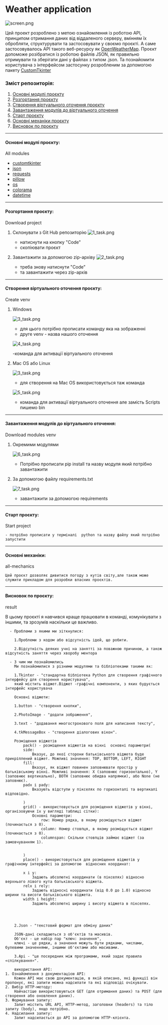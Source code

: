 # Weather application

![screen.png](images/screen.png)

Цей проект розроблено з метою ознайомлення із роботою API, принципом отримання даних від віддаленого серверу, вмінням їх обробляти, структурувати та застосовувати у своємо проєкті. А саме застосовувалось API такого веб-ресурсу як [OpenWeatherMap](https://openweathermap.org). Проєкт допоможе розібратися із роботою файлів JSON, як правильно отримувати та зберігати дані у файлах з типом .json. Та познайомити користувача з інтерфейсом застосунку розробленим за допомогою пакету [CustomTkinter](https://customtkinter.tomschimansky.com)

### Зміст репозиторія:

1. [Основні модулі проєкту](#all-modules)
2. [Розгортання проєкту](#download-project)
3. [Створення віртуального оточення проєкту](#create-venv)
4. [Завантаження модулів до віртуального оточення](#download-modules-venv)
5. [Старт проєкту](#start-project)
6. [Основні механіки проєкту](#all-mechanics)
7. [Висновок по проєкту](#result) 
___
<h4 id= 'all-modules'>Основні модулі проєкту:</h4>
All modules

- [customtkinter](https://customtkinter.tomschimansky.com/)
- [json](https://docs.python.org/3/library/json.html)
- [requests](https://requests.readthedocs.io/en/latest/)
- [pillow](https://pillow.readthedocs.io/en/stable/)
- [os](https://docs.python.org/3/library/os.html)
- [colorama](https://pypi.org/project/colorama/)
- [datetime](https://docs.python.org/3/library/datetime.html)
___
<h4 id= 'download-project'>Розгортання проєкту:</h4>
Download project

1. Склонувати з Git Hub репозиторію
    ![1_task.png](images/1.png)

    - натиснути на кнопку "Code"
    - скопіювати проєкт

2. Завантажити за допомогою zip-архіву
    ![2_task.png](images/2.png)
    
    - треба знову натиснути "Code"
    - та завантажити через zip-архів
___
<h4 id= 'create-venv'>Створення віртуального оточення проєкту:</h4>
Сreate venv

1. Windows
   
   ![3_task.png](images/3.png)
   
    - для цього потрібно прописати команду яка на зображенні
    - друге venv - назва нашого оточення
    
    ![4_task.png](images/4.png)

    -команда для активації віртуального оточення

2. Mac OS або Linux
   
   ![3_task.png](images/3.png)
   - для створення на Mac OS використовується таж команда

   ![5_task.png](images/5.1.png)

    - команда для активації віртуального оточення
    але замість Scripts пишемо bin
   
___
<h4 id= 'download-modules-venv'>Завантаження модулів до віртуального оточення:</h4>
Download modules venv

1. Окремими модулями
    
    ![6_task.png](images/6.png)
 
    - Потрібно прописати pip install та назву модуля який потрібно завантажити


2. За допомогою файлу requirements.txt
    
    ![7_task.png](images/7.png)
   
    - завантажити за допомогою requirements
___
<h4 id= 'start-project'>Старт проєкту:</h4>
Start project

    - потрібно прописати у терміналі  python та назву файлу який потрібно запустити


___
<h4 id= 'all-mechanics'>Основні механіки:</h4>
all-mechanics

    Цей проєкт дозволяє дивитися погоду з кутів світу,але також може служити прикладом для розробки власних проєктів.

___
<h4 id= 'result'>Висновок по проєкту:</h4>
 result

В цьому проєкті я навчився краще працювати в команді, комунікувати з іншими, та зрозумів наскільки це важливо.

      - Проблеми з якими ми зіткнулися:

        1.Проблеми з кодом або відсутність ідей, що робити.

        2.Відсутність деяких учні на занятті за поважною причиною, а також відсутність заняття через хворобу ментора

      - З чим ми познайомились
        Ми познайомилися з різними модулями та бібліотеками такими як:

        1.Tkinter - "стандартна бібліотека Python для створення графічного інтерфейсу для створення користувача",
        який містить віджет.Віджет -графічні компоненти, з яких будується інтерфейс користувача

        Основні віджети:

        1.button - "створення кнопки",

        2.PhotoImage - "додати зображення",

        3.text - "додавання многострокового поля для написання тексту",

        4.tkMessageBox - "створення діалогових вікон".

        Розміщення віджетів
            pack() - розміщення віджетів на вікні  основні параметри(
            side:
                Вказує, до якої сторони батьківського віджета буде прикріплений віджет. Можливі значення: TOP, BOTTOM, LEFT, RIGHT
            fill:
                Вказує, як віджет повинен заповнювати простір у батьківському вікні. Можливі значення: X (заповнює горизонтально), Y (заповнює вертикально), BOTH (заповнює обидва напрямки), або None (не     заповнює).
            padx і pady:
                Вказують відступи у пікселях по горизонталі та вертикалі відповідно.
            
            )
            grid() - використовується для розміщення віджетів у вікні, організовуючи їх у вигляді таблиці сітки):
                Основні параметри:
                    row: Номер рядка, в якому розміщується віджет (починається з 0).
                    column: Номер стовпця, в якому розміщується віджет (починається з 0).
                    columnspan: Скільки стовпців займає віджет (за замовчуванням 1).

            
            )
            place() - використовується для розміщення віджетів у графічному інтерфейсі за допомогою  відносних координат:

            x і y:    
                Задають абсолютні координати (в пікселях) відносно верхнього лівого кута батьківського віджета.
            relx і rely:
                Задають відносні координати (від 0.0 до 1.0) відносно ширини та висоти батьківського віджета.
            width і height:
                Задають абсолютні ширину і висоту віджета в пікселях.
            
        
        

        2.Json - "текстовий формат для обміну даних"

        JSON-дані складаються з об'єктів та масивів.
        Об'єкт - це набір пар "ключ: значення", 
        ключі - це рядки, а значення можуть бути рядками, числами, булевими значеннями, іншими об'єктами або масивами. 
        
        3.Api - "це посередник між програмами, який задає правила «спілкування»".

        використання API:
    1. Ознайомлення з документацією API:
        Кожен API має свою документацію, в якій описано, які функції він пропонує, які запити можна надсилати та які відповіді очікувати. 
    2. Вибір HTTP-методу:
        Найчастіше використовуються GET (для отримання даних) та POST (для створення або оновлення даних). 
    3. Формування запиту:
        Запит містить URL API, HTTP-метод, заголовки (headers) та тіло запиту (body), якщо потрібно. 
    4. Надсилання запиту:
        Запит надсилається до API за допомогою HTTP-клієнта. 






 

 
